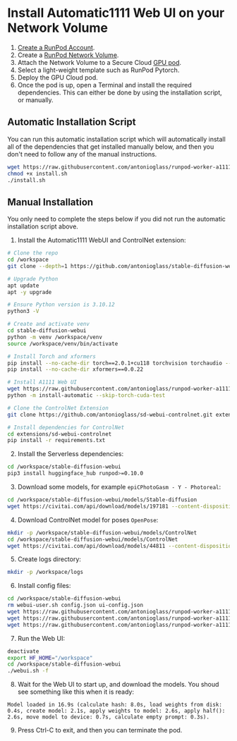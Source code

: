 # Install Automatic1111 Web UI on your Network Volume

1. [Create a RunPod Account](https://runpod.io?ref=2xxro4sy).
2. Create a [RunPod Network Volume](https://www.runpod.io/console/user/storage).
3. Attach the Network Volume to a Secure Cloud [GPU pod](https://www.runpod.io/console/gpu-secure-cloud).
4. Select a light-weight template such as RunPod Pytorch.
5. Deploy the GPU Cloud pod.
6. Once the pod is up, open a Terminal and install the required
   dependencies. This can either be done by using the installation
   script, or manually.

## Automatic Installation Script

You can run this automatic installation script which will
automatically install all of the dependencies that get installed
manually below, and then you don't need to follow any of the
manual instructions.

```bash
wget https://raw.githubusercontent.com/antonioglass/runpod-worker-a1111/main/scripts/install.sh
chmod +x install.sh
./install.sh
```

## Manual Installation

You only need to complete the steps below if you did not run the
automatic installation script above.

1. Install the Automatic1111 WebUI and ControlNet extension:
```bash
# Clone the repo
cd /workspace
git clone --depth=1 https://github.com/antonioglass/stable-diffusion-webui.git

# Upgrade Python
apt update
apt -y upgrade

# Ensure Python version is 3.10.12
python3 -V

# Create and activate venv
cd stable-diffusion-webui
python -m venv /workspace/venv
source /workspace/venv/bin/activate

# Install Torch and xformers
pip install --no-cache-dir torch==2.0.1+cu118 torchvision torchaudio --index-url https://download.pytorch.org/whl/cu118
pip install --no-cache-dir xformers==0.0.22

# Install A1111 Web UI
wget https://raw.githubusercontent.com/antonioglass/runpod-worker-a1111/main/install-automatic.py
python -m install-automatic --skip-torch-cuda-test

# Clone the ControlNet Extension
git clone https://github.com/antonioglass/sd-webui-controlnet.git extensions/sd-webui-controlnet

# Install dependencies for ControlNet
cd extensions/sd-webui-controlnet
pip install -r requirements.txt
```
2. Install the Serverless dependencies:
```bash
cd /workspace/stable-diffusion-webui
pip3 install huggingface_hub runpod>=0.10.0
```
3. Download some models, for example `epiCPhotoGasm - Y - Photoreal`:
```bash
cd /workspace/stable-diffusion-webui/models/Stable-diffusion
wget https://civitai.com/api/download/models/197181 --content-disposition
```
4. Download ControlNet model for poses `OpenPose`:
```bash
mkdir -p /workspace/stable-diffusion-webui/models/ControlNet
cd /workspace/stable-diffusion-webui/models/ControlNet
wget https://civitai.com/api/download/models/44811 --content-disposition
```
5. Create logs directory:
```bash
mkdir -p /workspace/logs
```
6. Install config files:
```bash
cd /workspace/stable-diffusion-webui
rm webui-user.sh config.json ui-config.json
wget https://raw.githubusercontent.com/antonioglass/runpod-worker-a1111/main/webui-user.sh
wget https://raw.githubusercontent.com/antonioglass/runpod-worker-a1111/main/config.json
wget https://raw.githubusercontent.com/antonioglass/runpod-worker-a1111/main/ui-config.json
```
7. Run the Web UI:
```bash
deactivate
export HF_HOME="/workspace"
cd /workspace/stable-diffusion-webui
./webui.sh -f
```
8. Wait for the Web UI to start up, and download the models. You shoud
    see something like this when it is ready:
```
Model loaded in 16.9s (calculate hash: 8.0s, load weights from disk: 0.4s, create model: 2.1s, apply weights to model: 2.6s, apply half(): 2.6s, move model to device: 0.7s, calculate empty prompt: 0.3s).
```
9. Press Ctrl-C to exit, and then you can terminate the pod.
